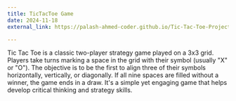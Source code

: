 ```yaml
---
title: TicTacToe Game
date: 2024-11-18
external_link: https://palash-ahmed-coder.github.io/Tic-Tac-Toe-Project/

---
```


Tic Tac Toe is a classic two-player strategy game played on a 3x3 grid. Players take turns marking a space in the grid with their symbol (usually "X" or "O"). The objective is to be the first to align three of their symbols horizontally, vertically, or diagonally. If all nine spaces are filled without a winner, the game ends in a draw. It's a simple yet engaging game that helps develop critical thinking and strategy skills.

<!--more-->
